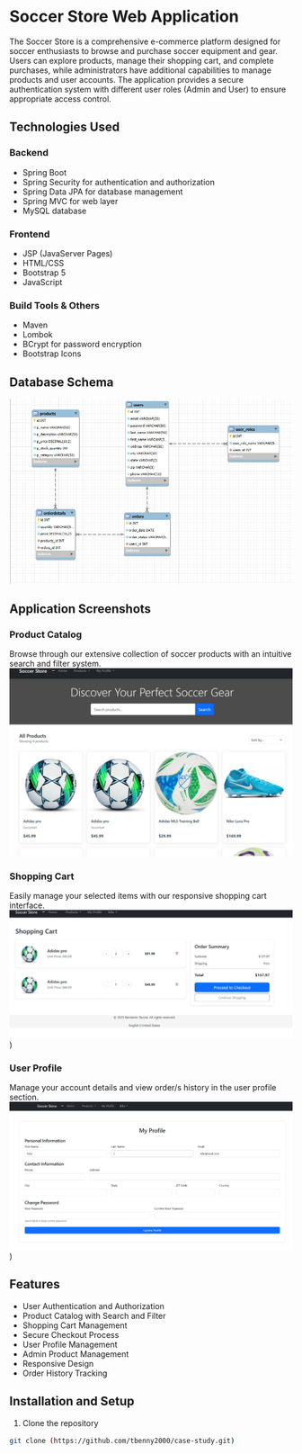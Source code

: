 # Soccer Store Web Application

The Soccer Store is a comprehensive e-commerce platform designed for soccer enthusiasts to browse and purchase soccer equipment and gear. Users can explore products, manage their shopping cart, and complete purchases, while administrators have additional capabilities to manage products and user accounts. The application provides a secure authentication system with different user roles (Admin and User) to ensure appropriate access control.

## Technologies Used

### Backend
- Spring Boot
- Spring Security for authentication and authorization
- Spring Data JPA for database management
- Spring MVC for web layer
- MySQL database

### Frontend
- JSP (JavaServer Pages)
- HTML/CSS
- Bootstrap 5
- JavaScript

### Build Tools & Others
- Maven
- Lombok
- BCrypt for password encryption
- Bootstrap Icons

## Database Schema
![Database Schema](https://github.com/tbenny2000/case-study/blob/main/FinalERDiagram.jpg?raw=true)

## Application Screenshots

### Product Catalog
Browse through our extensive collection of soccer products with an intuitive search and filter system.
![Product Catalog](https://github.com/tbenny2000/case-study/blob/main/ProductCatalog.jpg?raw=true)

### Shopping Cart
Easily manage your selected items with our responsive shopping cart interface.
![Shopping Cart](https://github.com/tbenny2000/case-study/blob/main/CheckoutCart.jpg?raw=true))

### User Profile
Manage your account details and view order/s history in the user profile section.
![User Profile](https://github.com/tbenny2000/case-study/blob/main/UserProfile.jpg?raw=true))


## Features

- User Authentication and Authorization
- Product Catalog with Search and Filter
- Shopping Cart Management
- Secure Checkout Process
- User Profile Management
- Admin Product Management
- Responsive Design
- Order History Tracking

## Installation and Setup

1. Clone the repository
```bash
git clone (https://github.com/tbenny2000/case-study.git)
